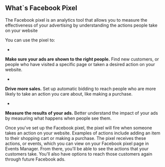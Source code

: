 ## What`s Facebook Pixel

The Facebook pixel is an analytics tool that allows you to measure the effectiveness of your advertising by understanding the actions people take on your website

You can use the pixel to:


- 
**Make sure your ads are shown to the right people.**
Find new customers, or people who have visited a specific page or taken a desired action on your website.


- 
**Drive more sales.** Set up automatic bidding to reach people who are more likely to take an action you care about, like making a purchase.


- 
**Measure the results of your ads.** Better understand the impact of your ads by measuring what happens when people see them.

Once you've set up the Facebook pixel, the pixel will fire when someone takes an action on your website. Examples of actions include adding an item to their shopping cart or making a purchase. The pixel receives these actions, or events, which you can view on your Facebook pixel page in Events Manager. From there, you'll be able to see the actions that your customers take. You'll also have options to reach those customers again through future Facebook ads.
